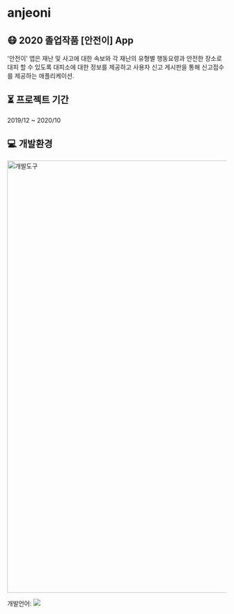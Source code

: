 # anjeoni

## 😷 2020 졸업작품 [안전이] App
'안전이’ 앱은 재난 및 사고에 대한 속보와 각 재난의 유형별 행동요령과 안전한 장소로 대피 할 수 있도록 대피소에 대한 정보를 제공하고 사용자 신고 게시판을 통해 신고접수를 제공하는 애플리케이션.

## ⏳ 프로젝트 기간
2019/12 ~ 2020/10

## 💻 개발환경
<img width="991" alt="개발도구" src="https://user-images.githubusercontent.com/60621474/207774684-ef753c52-b5be-41a2-b10c-6f851da42d9c.png">  

개발언어: <img src="https://img.shields.io/badge/Java-007396?style=flat-square&logo=Java&logoColor=white"/> 
